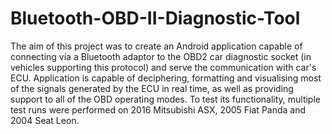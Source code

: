 # Bluetooth-OBD-II-Diagnostic-Tool
The aim of this project was to create an Android application capable of connecting via a Bluetooth adaptor to the OBD2 car diagnostic socket (in vehicles supporting this protocol) and serve the communication with car's ECU. Application is capable of deciphering, formatting and visualising most of the signals generated by the ECU in real time, as well as providing support to all of the OBD operating modes. To test its functionality, multiple test runs were performed on 2016 Mitsubishi ASX, 2005 Fiat Panda and 2004 Seat Leon.

